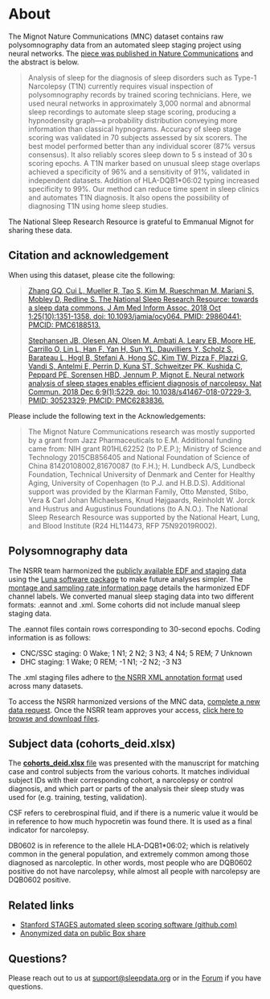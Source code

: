# About

The Mignot Nature Communications (MNC) dataset contains raw polysomnography data from an automated sleep staging project using neural networks. The [piece was published in Nature Communications](https://pubmed.ncbi.nlm.nih.gov/30523329/) and the abstract is below.

> Analysis of sleep for the diagnosis of sleep disorders such as Type-1 Narcolepsy (T1N) currently requires visual inspection of polysomnography records by trained scoring technicians. Here, we used neural networks in approximately 3,000 normal and abnormal sleep recordings to automate sleep stage scoring, producing a hypnodensity graph—a probability distribution conveying more information than classical hypnograms. Accuracy of sleep stage scoring was validated in 70 subjects assessed by six scorers. The best model performed better than any individual scorer (87% versus consensus). It also reliably scores sleep down to 5 s instead of 30 s scoring epochs. A T1N marker based on unusual sleep stage overlaps achieved a specificity of 96% and a sensitivity of 91%, validated in independent datasets. Addition of HLA-DQB1*06:02 typing increased specificity to 99%. Our method can reduce time spent in sleep clinics and automates T1N diagnosis. It also opens the possibility of diagnosing T1N using home sleep studies.

The National Sleep Research Resource is grateful to Emmanual Mignot for sharing these data.

## Citation and acknowledgement

When using this dataset, please cite the following:

> [Zhang GQ, Cui L, Mueller R, Tao S, Kim M, Rueschman M, Mariani S, Mobley D, Redline S. The National Sleep Research Resource: towards a sleep data commons. J Am Med Inform Assoc. 2018 Oct 1;25(10):1351-1358. doi: 10.1093/jamia/ocy064. PMID: 29860441; PMCID: PMC6188513.](https://pubmed.ncbi.nlm.nih.gov/29860441/)
>
> [Stephansen JB, Olesen AN, Olsen M, Ambati A, Leary EB, Moore HE, Carrillo O, Lin L, Han F, Yan H, Sun YL, Dauvilliers Y, Scholz S, Barateau L, Hogl B, Stefani A, Hong SC, Kim TW, Pizza F, Plazzi G, Vandi S, Antelmi E, Perrin D, Kuna ST, Schweitzer PK, Kushida C, Peppard PE, Sorensen HBD, Jennum P, Mignot E. Neural network analysis of sleep stages enables efficient diagnosis of narcolepsy. Nat Commun. 2018 Dec 6;9(1):5229. doi: 10.1038/s41467-018-07229-3. PMID: 30523329; PMCID: PMC6283836.](https://pubmed.ncbi.nlm.nih.gov/30523329/)

Please include the following text in the Acknowledgements:

> The Mignot Nature Communications research was mostly supported by a grant from Jazz Pharmaceuticals to E.M. Additional funding came from: NIH grant R01HL62252 (to P.E.P.); Ministry of Science and Technology 2015CB856405 and National Foundation of Science of China 81420108002,81670087 (to F.H.); H. Lundbeck A/S, Lundbeck Foundation, Technical University of Denmark and Center for Healthy Aging, University of Copenhagen (to P.J. and H.B.D.S). Additional support was provided by the Klarman Family, Otto Mønsted, Stibo, Vera & Carl Johan Michaelsens, Knud Højgaards, Reinholdt W. Jorck and Hustrus and Augustinus Foundations (to A.N.O.). The National Sleep Research Resource was supported by the National Heart, Lung, and Blood Institute (R24 HL114473, RFP 75N92019R002).

## Polysomnography data

The NSRR team harmonized the [publicly available EDF and staging data](https://stanfordmedicine.app.box.com/s/r9e92ygq0erf7hn5re6j51aaggf50jly) using the [Luna software package](http://zzz.bwh.harvard.edu/luna/) to make future analyses simpler. The [montage and sampling rate information page](:pages_path:/montage-and-sampling-rate-information.md) details the harmonized EDF channel labels. We converted manual sleep staging data into two different formats: .eannot and .xml. Some cohorts did not include manual sleep staging data.

The .eannot files contain rows corresponding to 30-second epochs. Coding information is as follows:

- CNC/SSC staging: 0 Wake; 1 N1; 2 N2; 3 N3; 4 N4; 5 REM; 7 Unknown
- DHC staging: 1 Wake; 0 REM; -1 N1; -2 N2; -3 N3

The .xml staging files adhere to [the NSRR XML annotation format](https://github.com/nsrr/edf-editor-translator/wiki/Physiomimi-Format) used across many datasets.

To access the NSRR harmonized versions of the MNC data, [complete a new data request](https://staging.partners.org/sleepdata.org/data/requests/mnc/start). Once the NSRR team approves your access, [click here to browse and download files](:files_path:).

## Subject data (cohorts_deid.xlsx)

The [**cohorts_deid.xlsx** file](:files_path:) was presented with the manuscript for matching case and control subjects from the various cohorts.  It matches individual subject IDs with their corresponding cohort, a narcolepsy or control diagnosis, and which part or parts of the analysis their sleep study was used for (e.g. training, testing, validation).

CSF refers to cerebrospinal fluid, and if there is a numeric value it would be in reference to how much hypocretin was found there.  It is used as a final indicator for narcolepsy.

DB0602 is in reference to the allele HLA-DQB1*06:02; which is relatively common in the general population, and extremely common among those diagnosed as narcoleptic. In other words, most people who are DQB0602 positive do not have narcolepsy, while almost all people with narcolepsy are DQB0602 positive.

## Related links

- [Stanford STAGES automated sleep scoring software (github.com)](https://github.com/stanford-stages/stanford-stages)
- [Anonymized data on public Box share](https://stanfordmedicine.app.box.com/s/r9e92ygq0erf7hn5re6j51aaggf50jly)

## Questions?

Please reach out to us at support@sleepdata.org or in the [Forum](https://sleepdata.org/forum) if you have questions.
